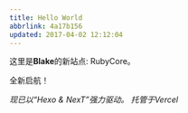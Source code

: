 ```yaml
---
title: Hello World
abbrlink: 4a17b156
updated: 2017-04-02 12:12:04
---
```

这里是**Blake**的新站点: RubyCore。

全新启航！
<!--more-->
*现已以“Hexo & NexT”强力驱动。*
*托管于Vercel*